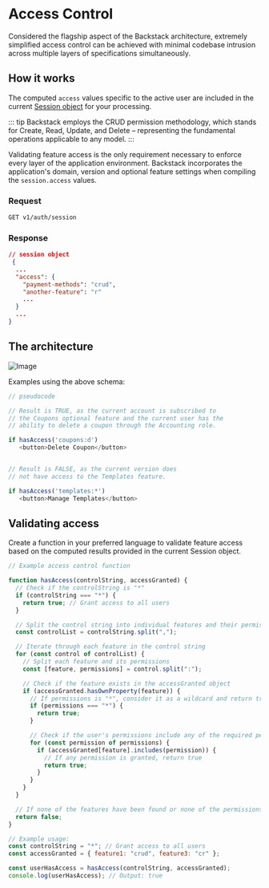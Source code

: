 # Access Control

Considered the flagship aspect of the Backstack architecture, extremely simplified access control can be achieved with minimal codebase intrusion across multiple layers of specifications simultaneously.

## How it works

The computed `access` values specific to the active user are included in the current [Session object](/sessions) for your processing.

::: tip
Backstack employs the CRUD permission methodology, which stands for Create, Read, Update, and Delete – representing the fundamental operations applicable to any model. 
:::

Validating feature access is the only requirement necessary to enforce every layer of the application environment. Backstack incorporates the application's domain, version and optional feature settings when compiling the `session.access` values.

### Request

```sh
GET v1/auth/session
```

### Response

```json
// session object
 {
  ...
  "access": {
    "payment-methods": "crud",
    "another-feature": "r"
    ...
  }
  ...
}
```

## The architecture

![Image](/images/diagrams/access-control.svg)

Examples using the above schema:

```js
// pseudocode

// Result is TRUE, as the current account is subscribed to
// the Coupons optional feature and the current user has the
// ability to delete a coupon through the Accounting role.

if hasAccess('coupons:d')
   <button>Delete Coupon</button>


// Result is FALSE, as the current version does
// not have access to the Templates feature.

if hasAccess('templates:*')
   <button>Manage Templates</button>
```

## Validating access

Create a function in your preferred language to validate feature access based on the computed results provided in the current Session object.

```js
// Example access control function

function hasAccess(controlString, accessGranted) {
  // Check if the controlString is "*"
  if (controlString === "*") {
    return true; // Grant access to all users
  }

  // Split the control string into individual features and their permissions
  const controlList = controlString.split(",");

  // Iterate through each feature in the control string
  for (const control of controlList) {
    // Split each feature and its permissions
    const [feature, permissions] = control.split(":");

    // Check if the feature exists in the accessGranted object
    if (accessGranted.hasOwnProperty(feature)) {
      // If permissions is "*", consider it as a wildcard and return true
      if (permissions === "*") {
        return true;
      }

      // Check if the user's permissions include any of the required permissions
      for (const permission of permissions) {
        if (accessGranted[feature].includes(permission)) {
          // If any permission is granted, return true
          return true;
        }
      }
    }
  }

  // If none of the features have been found or none of the permissions match, return false
  return false;
}

// Example usage:
const controlString = "*"; // Grant access to all users
const accessGranted = { feature1: "crud", feature3: "cr" };

const userHasAccess = hasAccess(controlString, accessGranted);
console.log(userHasAccess); // Output: true
```